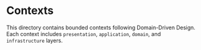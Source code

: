 # Contexts

This directory contains bounded contexts following Domain-Driven Design.
Each context includes `presentation`, `application`, `domain`, and `infrastructure` layers.
